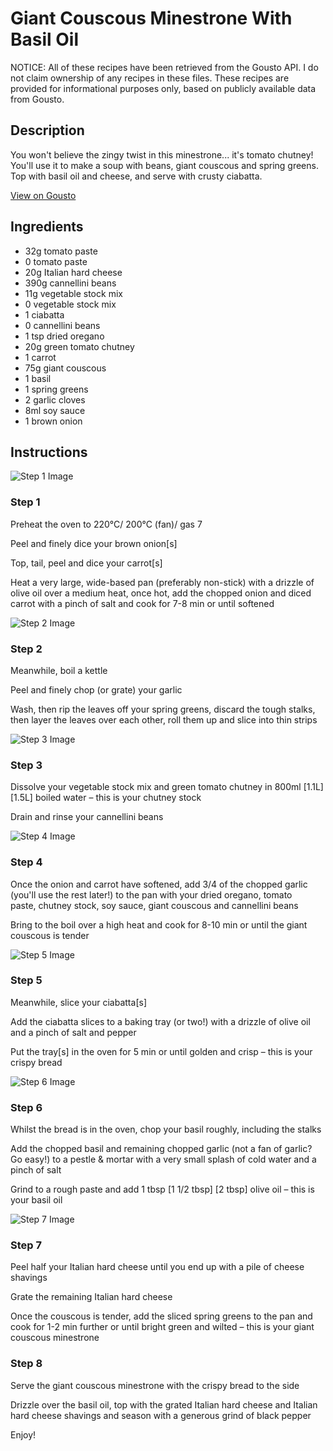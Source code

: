 # Giant Couscous Minestrone With Basil Oil

NOTICE: All of these recipes have been retrieved from the Gousto API. I do not claim ownership of any recipes in these files. These recipes are provided for informational purposes only, based on publicly available data from Gousto.

## Description

You won't believe the zingy twist in this minestrone... it's tomato chutney! You'll use it to make a soup with beans, giant couscous and spring greens. Top with basil oil and cheese, and serve with crusty ciabatta. 

[View on Gousto](https://www.gousto.co.uk/recipes/cookbook/giant-couscous-minestrone-with-basil-oil)

## Ingredients

- 32g tomato paste 
- 0 tomato paste
- 20g Italian hard cheese
- 390g cannellini beans
- 11g vegetable stock mix 
- 0 vegetable stock mix
- 1 ciabatta
- 0 cannellini beans
- 1 tsp dried oregano
- 20g green tomato chutney	
- 1 carrot
- 75g giant couscous
- 1 basil
- 1 spring greens
- 2 garlic cloves
- 8ml soy sauce
- 1 brown onion

## Instructions

![Step 1 Image](https://production-media.gousto.co.uk/cms/recipe-step-image/1915.-step-1-x200.jpg)

### Step 1

Preheat the oven to 220°C/ 200°C (fan)/ gas 7

Peel and finely dice your brown onion[s]

Top, tail, peel and dice your carrot[s]

Heat a very large, wide-based pan (preferably non-stick) with a drizzle of olive oil over a medium heat, once hot, add the chopped onion and diced carrot with a pinch of salt and cook for 7-8 min or until softened

![Step 2 Image](https://production-media.gousto.co.uk/cms/recipe-step-image/1915.-step-2-x200.jpg)

### Step 2

Meanwhile, boil a kettle

Peel and finely chop (or grate) your garlic

Wash, then rip the leaves off your spring greens, discard the tough stalks, then layer the leaves over each other, roll them up and slice into thin strips

![Step 3 Image](https://production-media.gousto.co.uk/cms/recipe-step-image/1915.-step-3-x200.jpg)

### Step 3

Dissolve your vegetable stock mix and green tomato chutney in 800ml<span class="text-purple"> [1.1L] </span><span class="text-danger">[1.5L]</span> boiled water – this is your chutney stock

Drain and rinse your cannellini beans

![Step 4 Image](https://production-media.gousto.co.uk/cms/recipe-step-image/1915.-step-4-x200.jpg)

### Step 4

Once the onion and carrot have softened, add 3/4 of the chopped garlic (you'll use the rest later!) to the pan with your dried oregano, tomato paste, chutney stock, soy sauce, giant couscous and cannellini beans

Bring to the boil over a high heat and cook for 8-10 min or until the giant couscous is tender

![Step 5 Image](https://production-media.gousto.co.uk/cms/recipe-step-image/1915.-step-5-x200.jpg)

### Step 5

Meanwhile, slice your ciabatta[s]

Add the ciabatta slices to a baking tray (or two!) with a drizzle of olive oil and a pinch of salt and pepper

Put the tray[s] in the oven for 5 min or until golden and crisp – this is your crispy bread

![Step 6 Image](https://production-media.gousto.co.uk/cms/recipe-step-image/1915.-step-6-x200.jpg)

### Step 6

Whilst the bread is in the oven, chop your basil roughly, including the stalks

Add the chopped basil and remaining chopped garlic (not a fan of garlic? Go easy!) to a pestle & mortar with a very small splash of cold water and a pinch of salt

Grind to a rough paste and add 1 tbsp <span class="text-purple">[1 1/2 tbsp]</span> <span class="text-danger">[2 tbsp]</span> olive oil – this is your basil oil

![Step 7 Image](https://production-media.gousto.co.uk/cms/recipe-step-image/1915.-step-7-x200.jpg)

### Step 7

Peel half your Italian hard cheese until you end up with a pile of cheese shavings

Grate the remaining Italian hard cheese

Once the couscous is tender, add the sliced spring greens to the pan and cook for 1-2 min further or until bright green and wilted – this is your giant couscous minestrone

### Step 8

Serve the giant couscous minestrone with the crispy bread to the side

Drizzle over the basil oil, top with the grated Italian hard cheese and Italian hard cheese shavings and season with a generous grind of black pepper

Enjoy!

